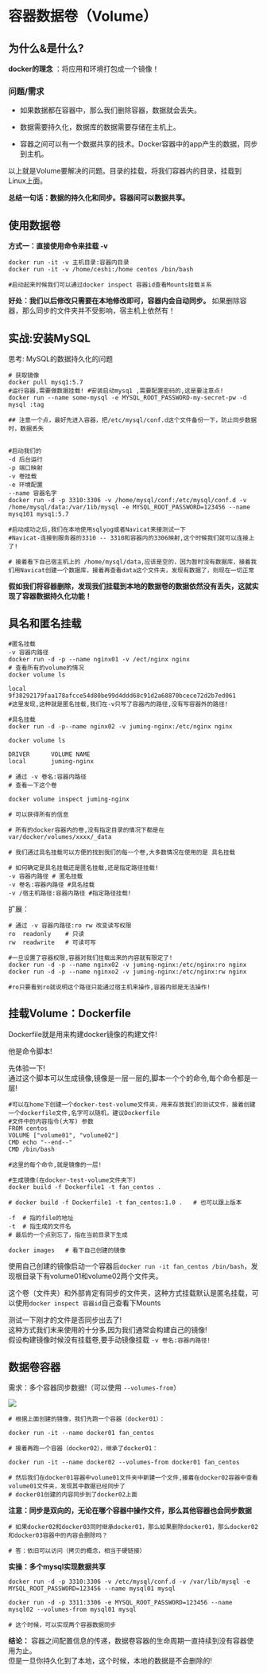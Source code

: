 # 容器数据卷（Volume）

## 为什么&是什么?

**docker的理念** ：将应用和环境打包成一个镜像！

### 问题/需求

- 如果数据都在容器中，那么我们删除容器，数据就会丢失。

- 数据需要持久化，数据库的数据需要存储在主机上。

- 容器之间可以有一个数据共享的技术。Docker容器中的app产生的数据，同步到主机。

以上就是Volume要解决的问题。目录的挂载，将我们容器内的目录，挂载到Linux上面。

**总结一句话：数据的持久化和同步。容器间可以数据共享。**

## 使用数据卷

**方式一：直接使用命令来挂载 -v**

```shell
docker run -it -v 主机目录:容器内目录
docker run -it -v /home/ceshi:/home centos /bin/bash

#启动起来时候我们可以通过docker inspect 容器id查看Mounts挂载关系
```

**好处：我们以后修改只需要在本地修改即可，容器内会自动同步。** 如果删除容器，那么同步的文件夹并不受影响，宿主机上依然有！

## 实战:安装MySQL

思考: MySQL的数据持久化的问题

```shell
# 获取镜像
docker pull mysq1:5.7
#运行容器,需要做数据挂载! #安装启动mysq1 ,需要配置密码的,这是要注意点!
docker run --name some-mysql -e MYSQL_ROOT_PASSWORD-my-secret-pw -d mysql :tag

## 注意一个点，最好先进入容器，把/etc/mysql/conf.d这个文件备份一下，防止同步数据时，数据丢失 


#启动我们的
-d 后台运行
-p 端口映射
-v 卷挂载
-e 环境配置
--name 容器名字
docker run -d -p 3310:3306 -v /home/mysql/conf:/etc/mysql/conf.d -v /home/mysql/data:/var/1ib/mysql -e MYSQL_ROOT_PASSWORD=123456 --name mysq101 mysq1:5.7

#启动成功之后,我们在本地使用sqlyog或者Navicat来接测试一下
#Navicat-连接到服务器的3310 -- 3310和容器内的3306映射,这个时候我们就可以连接上了!  

# 接着看下自己宿主机上的 /home/mysql/data,应该是空的，因为暂时没有数据库，接着我们用Navicat创建一个数据库，接着再查看data这个文件夹，发现有数据了，则现在一切正常

```

**假如我们将容器删除，发现我们挂载到本地的数据卷的数据依然没有丢失，这就实现了容器数据持久化功能！**

## 具名和匿名挂载

```shell
#匿名挂载
-v 容器内路径
docker run -d -p --name nginx01 -v /ect/nginx nginx
# 查看所有的volume的情况
docker volume ls

local 		9f38292179faa178afcce54d80be99d4ddd68c91d2a68870bcece72d2b7ed061
#这里发现,这种就是匿名挂载,我们在-v只写了容器内的路径,没有写容器外的路径!

#具名挂载
docker run -d -p--name nginx02 -v juming-nginx:/etc/nginx nginx

docker volume ls

DRIVER		VOLUME NAME
local		juming-nginx

# 通过 -v 卷名:容器内路径
# 查看一下这个卷

docker volume inspect juming-nginx

# 可以获得所有的信息

# 所有的docker容器内的卷,没有指定目录的情况下都是在 var/docker/volumes/xxxx/_data

# 我们通过具名挂载可以方便的找到我们的每一个卷,大多数情况在使用的是 具名挂载

```

```shell
# 如何确定是具名挂载还是匿名挂载,还是指定路径挂载!
-v 容器内路径 # 匿名挂载
-v 卷名:容器内路径 #具名挂载
-v /宿主机路径:容器内路径 #指定路径挂载!
```

扩展：

```shell
# 通过 -v 容器内路径:ro rw 改变读写权限
ro  readonly	# 只读
rw	readwrite	# 可读可写

#一旦设置了容器权限,容器对我们挂载出来的内容就有限定了!
docker run -d -p --name nginx02 -v juming-nginx:/etc/nginx:ro nginx
docker run -d -p --name nginxo2 -v juming-nginx:/etc/nginx:rw nginx

#ro只要看到ro就说明这个路径只能通过宿主机来操作,容器内部是无法操作!
```

## 挂载Volume：Dockerfile

Dockerfile就是用来构建docker镜像的构建文件!

他是命令脚本!

先体验一下!  
通过这个脚本可以生成镜像,镜像是一层一层的,脚本一个个的命令,每个命令都是一层!

```shell
#可以在home下创建一个docker-test-volume文件夹，用来存放我们的测试文件，接着创建一个dockerfile文件,名字可以随机，建议Dockerfile
#文件中的内容指令(大写) 参数
FROM centos
VOLUME ["volume01", "volume02"]
CMD echo "--end--"
CMD /bin/bash

#这里的每个命令,就是镜像的一层!
```

```shell
#生成镜像(在docker-test-volume文件夹下)
docker build -f Dockerfile1 -t fan_centos .

# docker build -f Dockerfile1 -t fan_centos:1.0 .	# 也可以跟上版本

-f	# 指的file的地址
-t	# 指生成的文件名
# 最后的一个点别忘了，指在当前目录下生成

docker images	# 看下自己创建的镜像
```

使用自己创建的镜像启动一个容器后`docker run -it fan_centos /bin/bash`，发现根目录下有volume01和volume02两个文件夹。

这个卷（文件夹）和外部肯定有同步的文件夹，这种方式挂载默认是匿名挂载，可以使用`docker inspect 容器id`自己查看下Mounts

测试一下刚才的文件是否同步出去了!  
这种方式我们末来使用的十分多,因为我们通常会构建自己的镜像!  
假设构建镜像时候没有挂载卷,要手动镜像挂载 `-v 卷名:容器内路径!`

## 数据卷容器

需求：多个容器同步数据!（可以使用 `--volumes-from`）

![](https://p9-juejin.byteimg.com/tos-cn-i-k3u1fbpfcp/0fcb5f33be0c4b62a9a28b3a6c611f39~tplv-k3u1fbpfcp-zoom-in-crop-mark:1512:0:0:0.awebp)

```shell
# 根据上面创建的镜像，我们先跑一个容器（docker01）：  

docker run -it --name docker01 fan_centos

# 接着再跑一个容器（docker02），继承了docker01：  

docker run -it --name docker02 --volumes-from docker01 fan_centos

# 然后我们在docker01容器中volume01文件夹中新建一个文件,接着在docker02容器中查看volume01文件夹，发现其中数据已经同步了
# docker01创建的内容同步到了docker02上面

```

**注意：同步是双向的，无论在哪个容器中操作文件，那么其他容器也会同步数据**

```shell
# 如果docker02和docker03同时继承docker01，那么如果删除docker01，那么docker02和docker03容器中的内容会删除吗？

# 答：依旧可以访问（拷贝的概念，相当于硬链接）

```

**实操：多个mysql实现数据共享**

```shell
docker run -d -p 3310:3306 -v /etc/mysql/conf.d -v /var/lib/mysql -e MYSQL_ROOT_PASSWORD=123456 --name mysql01 mysql

docker run -d -p 3311:3306 -e MYSQL_ROOT_PASSWORD=123456 --name mysql02 --volumes-from mysql01 mysql

# 这个时候，可以实现两个容器数据同步
```

**结论：** 容器之间配置信息的传递，数据卷容器的生命周期一直持续到没有容器使用为止。  
但是一旦你持久化到了本地，这个时候，本地的数据是不会删除的!



